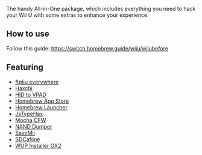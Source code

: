 The handy All-in-One package, which includes everything you need to hack your Wii U with some extras to enhance your experience.

## How to use
Follow this guide: https://switch.homebrew.guide/wiiu/wiiubefore

## Featuring
* [ftpiiu everywhere](https://github.com/FIX94/ftpiiu)
* [Haxchi](https://github.com/FIX94/haxchi)
* [HID to VPAD](https://github.com/Maschell/hid_to_vpad/)
* [Homebrew App Store](https://gitlab.com/4TU/hb-appstore)
* [Homebrew Launcher](https://github.com/dimok789/homebrew_launcher)
* [JsTypeHax](https://github.com/wiiu-env/JsTypeHax)
* [Mocha CFW](https://github.com/dimok789/mocha)
* [NAND Dumper](https://github.com/koolkdev/wiiu-nanddumper)
* [SaveMii](https://github.com/GabyPCgeeK/savemii)
* [SDCafiine](https://github.com/Maschell/SDCafiine)
* [WUP Installer GX2](https://sourceforge.net/projects/wup-installer-gx2/)
